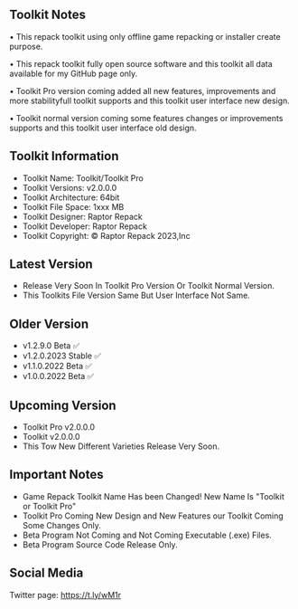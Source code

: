 Toolkit Notes
-----------------------------------------------

• This repack toolkit using only offline game repacking or installer create purpose.

• This repack toolkit fully open source software and this toolkit all data available for my GitHub page only.

• Toolkit Pro version coming added all new features, improvements and more stabilityfull toolkit supports and this toolkit user interface new design.

• Toolkit normal version coming some features changes or improvements supports and this toolkit user interface old design.

Toolkit Information
-----------------------------------------------
- Toolkit Name: Toolkit/Toolkit Pro
- Toolkit Versions: v2.0.0.0
- Toolkit Architecture: 64bit
- Toolkit File Space: 1xxx MB
- Toolkit Designer: Raptor Repack
- Toolkit Developer: Raptor Repack
- Toolkit Copyright: © Raptor Repack 2023,Inc

Latest Version
-----------------------------------------------
- Release Very Soon In Toolkit Pro Version Or Toolkit Normal Version.
- This Toolkits File Version Same But User Interface Not Same.

Older Version
-----------------------------------------------
- v1.2.9.0 Beta ✅
- v1.2.0.2023 Stable ✅
- v1.1.0.2022 Beta ✅
- v1.0.0.2022 Beta ✅

Upcoming Version
-----------------------------------------------
- Toolkit Pro v2.0.0.0
- Toolkit v2.0.0.0
- This Tow New Different Varieties Release Very Soon.

Important Notes
-----------------------------------------------
- Game Repack Toolkit Name Has been Changed! New Name Is "Toolkit or Toolkit Pro"
- Toolkit Pro Coming New Design and New Features our Toolkit Coming Some Changes Only.
- Beta Program Not Coming and Not Coming Executable (.exe) Files.
- Beta Program Source Code Release Only.

Social Media
-----------------------------------------------
Twitter page: https://t.ly/wM1r
